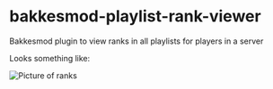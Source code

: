 # bakkesmod-playlist-rank-viewer
Bakkesmod plugin to view ranks in all playlists for players in a server

Looks something like:

![Picture of ranks](https://i.imgur.com/i31PPz5.png)
